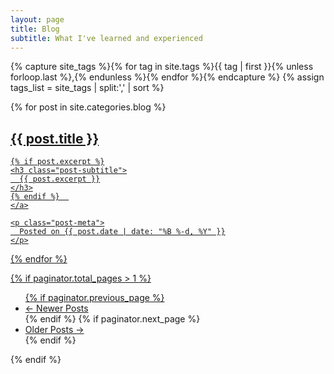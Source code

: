 ```yaml
---
layout: page
title: Blog
subtitle: What I've learned and experienced
---
```


{% capture site_tags %}{% for tag in site.tags %}{{ tag | first }}{% unless forloop.last %},{% endunless %}{% endfor %}{% endcapture %}
{% assign tags_list = site_tags | split:',' | sort %}

<div class="posts-list">
  {% for post in site.categories.blog %}
  <article class="post-preview">
    <a href="{{ post.url | prepend: site.baseurl }}">
    <h2 class="post-title">{{ post.title }}</h2>
  
    {% if post.excerpt %}
    <h3 class="post-subtitle">
      {{ post.excerpt }}
    </h3>
    {% endif %}  
    </a>

    <p class="post-meta">
      Posted on {{ post.date | date: "%B %-d, %Y" }}
    </p>
    
   </article>
  {% endfor %}
</div>

<!-- <h5>tags:</h5> 
<ul class="tag-box inline">
  {% for item in (0..site.tags.size) %}{% unless forloop.last %}
    {% capture this_word %}{{ tags_list[item] | strip_newlines }}{% endcapture %}
    <li><a href="/tags/#{{ this_word }}">{{ this_word }} <span>{{ site.tags[this_word].size }}</span></a></li>
  {% endunless %}{% endfor %}
</ul> -->

{% if paginator.total_pages > 1 %}
<ul class="pager main-pager">
  {% if paginator.previous_page %}
  <li class="previous">
    <a href="{{ paginator.previous_page_path | prepend: site.baseurl | replace: '//', '/' }}">&larr; Newer Posts</a>
  </li>
  {% endif %}
  {% if paginator.next_page %}
  <li class="next">
    <a href="{{ paginator.next_page_path | prepend: site.baseurl | replace: '//', '/' }}">Older Posts &rarr;</a>
  </li>
  {% endif %}
</ul>
{% endif %}